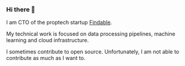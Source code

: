 ### Hi there 👋

I am CTO of the proptech startup [Findable](http://findable.ai/).

My technical work is focused on data processing pipelines, machine learning and cloud infrastructure.

I sometimes contribute to open source. Unfortunately, I am not able to contribute as much as I want to.

<!--
**khellan/khellan** is a ✨ _special_ ✨ repository because its `README.md` (this file) appears on your GitHub profile.

Here are some ideas to get you started:

- 🔭 I’m currently working on ...
- 🌱 I’m currently learning ...
- 👯 I’m looking to collaborate on ...
- 🤔 I’m looking for help with ...
- 💬 Ask me about ...
- 📫 How to reach me: ...
- 😄 Pronouns: ...
- ⚡ Fun fact: ...
-->
